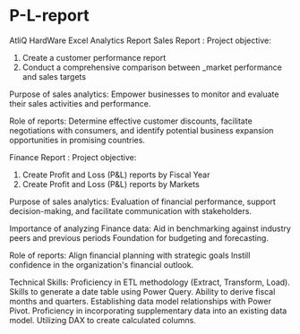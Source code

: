 # P-L-report

AtliQ HardWare Excel Analytics Report
Sales Report :
Project objective:
1. Create a customer performance report
2. Conduct a comprehensive comparison between _market performance and sales targets

Purpose of sales analytics: Empower businesses to monitor and evaluate their sales activities and performance.

Role of reports: Determine effective customer discounts, facilitate negotiations with consumers, 
and identify potential business expansion opportunities in promising countries.

Finance Report :
Project objective:

1. Create Profit and Loss (P&L) reports by Fiscal Year
2. Create Profit and Loss (P&L) reports by Markets

Purpose of sales analytics: Evaluation of financial performance, support decision-making, and facilitate communication with stakeholders.

Importance of analyzing Finance data: Aid in benchmarking against industry peers and previous periods Foundation for budgeting and forecasting.

Role of reports: Align financial planning with strategic goals Instill confidence in the organization's financial outlook.

Technical Skills:
 Proficiency in ETL methodology (Extract, Transform, Load).
 Skills to generate a date table using Power Query.
 Ability to derive fiscal months and quarters.
 Establishing data model relationships with Power Pivot.
 Proficiency in incorporating supplementary data into an existing data model.
 Utilizing DAX to create calculated columns.

